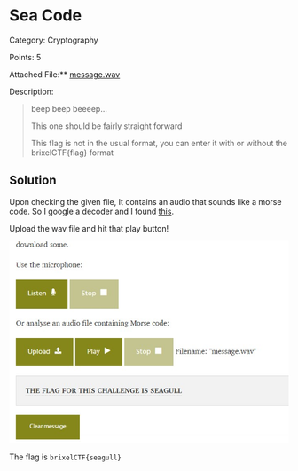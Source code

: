 # Sea Code

Category: Cryptography

Points: 5

Attached File:** [message.wav](files/message.wav)

Description:

> beep beep beeeep...
>
> This one should be fairly straight forward
>
> This flag is not in the usual format, you can enter it with or without the brixelCTF{flag} format


## Solution

Upon checking the given file, It contains an audio that sounds like a morse code. So I google a decoder and I found [this](https://morsecode.world/international/decoder/audio-decoder-expert.html).

Upload the wav file and hit that play button!

![sea_code](files/sea_code.jpg)

The flag is `brixelCTF{seagull}`